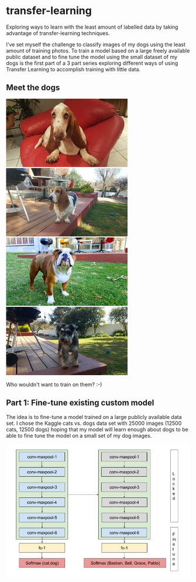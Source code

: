 # transfer-learning
Exploring ways to learn with the least amount of labelled data by taking advantage of transfer-learning techniques.

I've set myself the challenge to classify images of my dogs using the least amount of training photos. 
To train a model based on a large freely available public dataset and to fine tune the model using the small dataset of my dogs is the first part of a 3 part series exploring different ways of using Transfer Learning to accomplish training with little data.

## Meet the dogs

![Bastian](images/bastian.jpg) ![Bella](images/bella.jpg) ![Grace](images/grace.jpg) ![Pablo](images/pablo.jpg)

Who wouldn't want to train on them? :-)


## Part 1: Fine-tune existing custom model

The idea is to fine-tune a model trained on a large publicly available data set. I chose the Kaggle cats vs. dogs data set with 25000 images (12500 cats, 12500 dogs) hoping that my model will learn enough about dogs to be able to fine tune the model on a small set of my dog images.


![Architecture](images/transfer-learning-custom-model.png)

